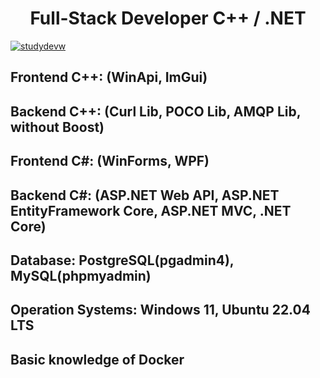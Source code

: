 <h1 align="center">Full-Stack Developer C++ / .NET</h1>
<a href="https://github.com/ryo-ma/github-profile-trophy"><img src="https://github-profile-trophy.vercel.app/?username=StudyDevW&title=-Reviews,-PullRequest,-Stars,-Followers,-Issues&theme=kimbie_dark" alt="studydevw" /></a>
<h2 align="left">Frontend C++: (WinApi, ImGui)</h2>
<h2 align="left">Backend C++: (Curl Lib, POCO Lib, AMQP Lib, without Boost)</h2>
<h2 align="left">Frontend C#: (WinForms, WPF)</h2>
<h2 align="left">Backend C#: (ASP.NET Web API, ASP.NET EntityFramework Core, ASP.NET MVC, .NET Core)</h2>
<h2 align="left">Database: PostgreSQL(pgadmin4), MySQL(phpmyadmin)</h2>
<h2 align="left">Operation Systems: Windows 11, Ubuntu 22.04 LTS</h2>
<h2 align="left">Basic knowledge of Docker</h2>
